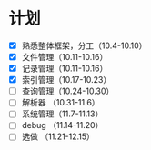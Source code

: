 # 计划

- [x] 熟悉整体框架，分工（10.4-10.10）
- [x] 文件管理（10.11-10.16）
- [x] 记录管理（10.11-10.16）
- [x] 索引管理（10.17-10.23）
- [ ] 查询管理（10.24-10.30）
- [ ] 解析器  （10.31-11.6）
- [ ] 系统管理（11.7-11.13）
- [ ] debug （11.14-11.20）
- [ ] 选做 （11.21-12.15）
